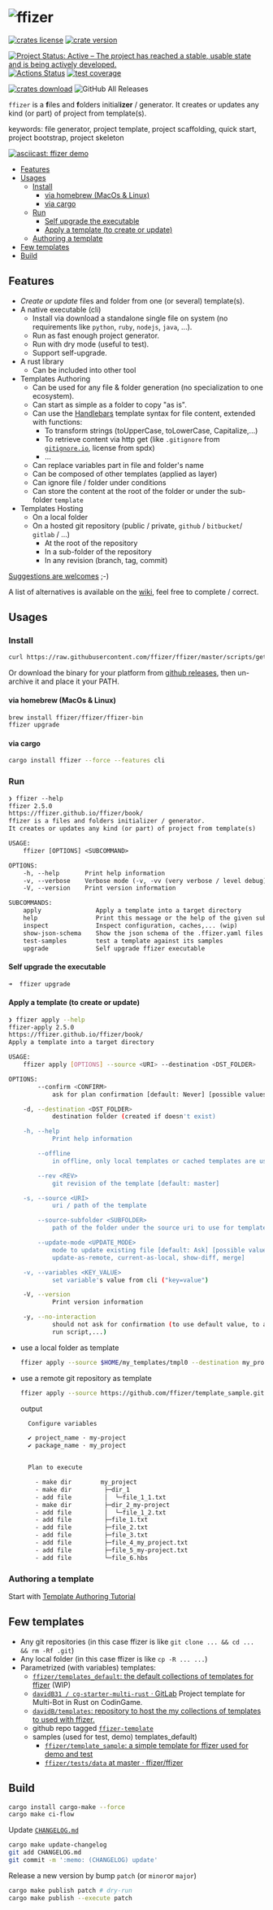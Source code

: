 # ![ffizer](https://raw.githubusercontent.com/ffizer/ffizer/master/docs/src/images/logo.svg?raw=true) <!-- omit in toc -->

<!-- copy badges from:
- [`repostatus.org`](https://www.repostatus.org/#active)
- [`Shields.io`: Quality metadata badges for open source projects](https://shields.io/#/)
-->

[![crates license](https://img.shields.io/crates/l/ffizer.svg)](http://creativecommons.org/publicdomain/zero/1.0/)
[![crate version](https://img.shields.io/crates/v/ffizer.svg)](https://crates.io/crates/ffizer)

[![Project Status: Active – The project has reached a stable, usable state and is being actively developed.](https://www.repostatus.org/badges/latest/active.svg)](https://www.repostatus.org/#active)
[![Actions Status](https://github.com/ffizer/ffizer/workflows/ci-flow/badge.svg)](https://github.com/ffizer/ffizer/actions)
[![test coverage](https://codecov.io/gh/ffizer/ffizer/branch/master/graph/badge.svg)](https://codecov.io/gh/ffizer/ffizer)

[![crates download](https://img.shields.io/crates/d/ffizer.svg)](https://crates.io/crates/ffizer)
![GitHub All Releases](https://img.shields.io/github/downloads/ffizer/ffizer/total.svg)

`ffizer` is a **f**iles and **f**olders initial**izer** / generator. It creates or updates any kind (or part) of project from template(s).

keywords: file generator, project template, project scaffolding, quick start, project bootstrap, project skeleton

[![asciicast: ffizer demo](https://raw.githubusercontent.com/ffizer/ffizer/master/docs/src/images/demo.gif)](https://asciinema.org/a/gIMUwo4H9X0EK0t6xhZ6ce6WZ)

- [Features](#features)
- [Usages](#usages)
  - [Install](#install)
    - [via homebrew (MacOs \& Linux)](#via-homebrew-macos--linux)
    - [via cargo](#via-cargo)
  - [Run](#run)
    - [Self upgrade the executable](#self-upgrade-the-executable)
    - [Apply a template (to create or update)](#apply-a-template-to-create-or-update)
  - [Authoring a template](#authoring-a-template)
- [Few templates](#few-templates)
- [Build](#build)

## Features

- _Create or update_ files and folder from one (or several) template(s).
- A native executable (cli)
  - Install via download a standalone single file on system (no requirements like `python`, `ruby`, `nodejs`, `java`, ...).
  - Run as fast enough project generator.
  - Run with dry mode (useful to test).
  - Support self-upgrade.
- A rust library
  - Can be included into other tool
- Templates Authoring
  - Can be used for any file & folder generation (no specialization to one ecosystem).
  - Can start as simple as a folder to copy "as is".
  - Can use the [Handlebars](https://handlebarsjs.com/guide/) template syntax for file content, extended with functions:
    - To transform strings (toUpperCase, toLowerCase, Capitalize,...)
    - To retrieve content via http get (like `.gitignore` from [`gitignore.io`](https://gitignore.io), license from spdx)
    - ...
  - Can replace variables part in file and folder's name
  - Can be composed of other templates (applied as layer)
  - Can ignore file / folder under conditions
  - Can store the content at the root of the folder or under the sub-folder `template`
- Templates Hosting
  - On a local folder
  - On a hosted git repository (public / private, `github` / `bitbucket`/ `gitlab` / ...)
    - At the root of the repository
    - In a sub-folder of the repository
    - In any revision (branch, tag, commit)

[Suggestions are welcomes](https://github.com/ffizer/ffizer/issues/) ;-)

A list of alternatives is available on the [wiki](https://github.com/ffizer/ffizer/wiki/Alternatives), feel free to complete / correct.

## Usages

### Install

```sh
curl https://raw.githubusercontent.com/ffizer/ffizer/master/scripts/getLatest.sh | bash
```

Or download the binary for your platform from [github releases](https://github.com/ffizer/ffizer/releases), then un-archive it and place it your PATH.

#### via homebrew (MacOs & Linux)

```sh
brew install ffizer/ffizer/ffizer-bin
ffizer upgrade
```

#### via cargo

```sh
cargo install ffizer --force --features cli
```

### Run

```txt
❯ ffizer --help
ffizer 2.5.0
https://ffizer.github.io/ffizer/book/
ffizer is a files and folders initializer / generator.
It creates or updates any kind (or part) of project from template(s)

USAGE:
    ffizer [OPTIONS] <SUBCOMMAND>

OPTIONS:
    -h, --help       Print help information
    -v, --verbose    Verbose mode (-v, -vv (very verbose / level debug), -vvv) print on stderr
    -V, --version    Print version information

SUBCOMMANDS:
    apply               Apply a template into a target directory
    help                Print this message or the help of the given subcommand(s)
    inspect             Inspect configuration, caches,... (wip)
    show-json-schema    Show the json schema of the .ffizer.yaml files
    test-samples        test a template against its samples
    upgrade             Self upgrade ffizer executable

```

#### Self upgrade the executable

```sh
➜  ffizer upgrade
```

#### Apply a template (to create or update)

```sh
❯ ffizer apply --help
ffizer-apply 2.5.0
https://ffizer.github.io/ffizer/book/
Apply a template into a target directory

USAGE:
    ffizer apply [OPTIONS] --source <URI> --destination <DST_FOLDER>

OPTIONS:
        --confirm <CONFIRM>
            ask for plan confirmation [default: Never] [possible values: auto, always, never]

    -d, --destination <DST_FOLDER>
            destination folder (created if doesn't exist)

    -h, --help
            Print help information

        --offline
            in offline, only local templates or cached templates are used

        --rev <REV>
            git revision of the template [default: master]

    -s, --source <URI>
            uri / path of the template

        --source-subfolder <SUBFOLDER>
            path of the folder under the source uri to use for template

        --update-mode <UPDATE_MODE>
            mode to update existing file [default: Ask] [possible values: ask, keep, override,
            update-as-remote, current-as-local, show-diff, merge]

    -v, --variables <KEY_VALUE>
            set variable's value from cli ("key=value")

    -V, --version
            Print version information

    -y, --no-interaction
            should not ask for confirmation (to use default value, to apply plan, to override, to
            run script,...)
```

- use a local folder as template

  ```sh
  ffizer apply --source $HOME/my_templates/tmpl0 --destination my_project
  ```

- use a remote git repository as template

  ```sh
  ffizer apply --source https://github.com/ffizer/template_sample.git --destination my_project
  ```

  output

  ```sh
    Configure variables

    ✔ project_name · my-project
    ✔ package_name · my_project


    Plan to execute

      - make dir        my_project
      - make dir         ├─dir_1
      - add file         │  └─file_1_1.txt
      - make dir         ├─dir_2_my-project
      - add file         │  └─file_1_2.txt
      - add file         ├─file_1.txt
      - add file         ├─file_2.txt
      - add file         ├─file_3.txt
      - add file         ├─file_4_my_project.txt
      - add file         ├─file_5_my-project.txt
      - add file         └─file_6.hbs
  ```

### Authoring a template

Start with [Template Authoring Tutorial](https://ffizer.github.io/ffizer/book/authoring_tutorial.html)

## Few templates

- Any git repositories (in this case ffizer is like `git clone ... && cd ... && rm -Rf .git`)
- Any local folder (in this case ffizer is like `cp -R ... ...`)
- Parametrized (with variables) templates:
  - [`ffizer/templates_default`: the default collections of templates for ffizer](https://github.com/ffizer/templates_default) (WIP)
  - [`davidB31 / cg-starter-multi-rust` · GitLab](https://gitlab.com/davidB31/cg-starter-multi-rust) Project template for Multi-Bot in Rust on CodinGame.
  - [`davidB/templates`: repository to host the my collections of templates to used with ffizer.](https://github.com/davidB/templates)
  - github repo tagged [`ffizer-template`](https://github.com/topics/ffizer-template)
  - samples (used for test, demo)
    templates_default)
    - [`ffizer/template_sample`: a simple template for ffizer used for demo and test](https://github.com/ffizer/template_sample)
    - [`ffizer/tests/data` at master · ffizer/ffizer](https://github.com/ffizer/ffizer/tree/master/tests/data)

## Build

```sh
cargo install cargo-make --force
cargo make ci-flow
```

Update [`CHANGELOG.md`](./CHANGELOG.md)

```sh
cargo make update-changelog
git add CHANGELOG.md
git commit -m ':memo: (CHANGELOG) update'
```

Release a new version by bump `patch` (or `minor`or `major`)

```sh
cargo make publish patch # dry-run
cargo make publish --execute patch
```
